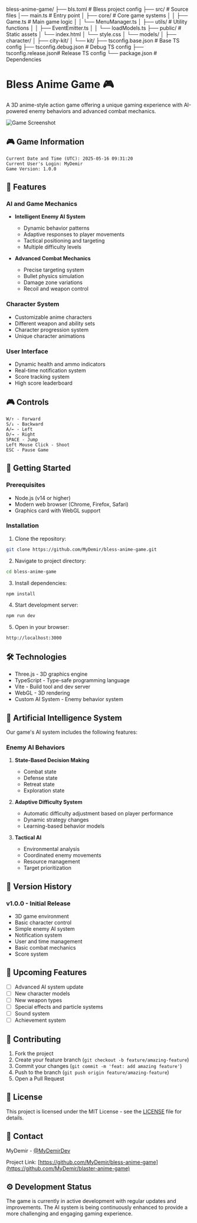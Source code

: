 bless-anime-game/
├── bls.toml              # Bless project config
├── src/                  # Source files
│── main.ts               # Entry point
│   ├── core/            # Core game systems
│   │   ├── Game.ts      # Main game logic
│   │   └── MenuManager.ts
│   ├── utils/           # Utility functions
│   │   ├── EventEmitter.ts
│   │   └── loadModels.ts
├── public/              # Static assets
│   └── index.html
│   └── style.css
│   └── models/
│      ├── character/
│      ├── city-kit/
│      └── kit/
├── tsconfig.base.json   # Base TS config
├── tsconfig.debug.json  # Debug TS config
├── tsconfig.release.json# Release TS config
└── package.json         # Dependencies


# Bless Anime Game 🎮

A 3D anime-style action game offering a unique gaming experience with AI-powered enemy behaviors and advanced combat mechanics.

![Game Screenshot](./assets/screenshots/game-preview.png)

## 🎮 Game Information
```
Current Date and Time (UTC): 2025-05-16 09:31:20
Current User's Login: MyDemir
Game Version: 1.0.0
```

## 🌟 Features

### AI and Game Mechanics

- **Intelligent Enemy AI System**
  - Dynamic behavior patterns
  - Adaptive responses to player movements
  - Tactical positioning and targeting
  - Multiple difficulty levels

- **Advanced Combat Mechanics**
  - Precise targeting system
  - Bullet physics simulation
  - Damage zone variations
  - Recoil and weapon control

### Character System

- Customizable anime characters
- Different weapon and ability sets
- Character progression system
- Unique character animations

### User Interface

- Dynamic health and ammo indicators
- Real-time notification system
- Score tracking system
- High score leaderboard

## 🎮 Controls

```
W/↑ - Forward
S/↓ - Backward
A/← - Left
D/→ - Right
SPACE - Jump
Left Mouse Click - Shoot
ESC - Pause Game
```

## 🚀 Getting Started

### Prerequisites

- Node.js (v14 or higher)
- Modern web browser (Chrome, Firefox, Safari)
- Graphics card with WebGL support

### Installation

1. Clone the repository:
```bash
git clone https://github.com/MyDemir/bless-anime-game.git
```

2. Navigate to project directory:
```bash
cd bless-anime-game
```

3. Install dependencies:
```bash
npm install
```

4. Start development server:
```bash
npm run dev
```

5. Open in your browser:
```
http://localhost:3000
```

## 🛠 Technologies

- Three.js - 3D graphics engine
- TypeScript - Type-safe programming language
- Vite - Build tool and dev server
- WebGL - 3D rendering
- Custom AI System - Enemy behavior system

## 🤖 Artificial Intelligence System

Our game's AI system includes the following features:

### Enemy AI Behaviors

1. **State-Based Decision Making**
   - Combat state
   - Defense state
   - Retreat state
   - Exploration state

2. **Adaptive Difficulty System**
   - Automatic difficulty adjustment based on player performance
   - Dynamic strategy changes
   - Learning-based behavior models

3. **Tactical AI**
   - Environmental analysis
   - Coordinated enemy movements
   - Resource management
   - Target prioritization

## 📝 Version History

### v1.0.0 - Initial Release

- 3D game environment
- Basic character control
- Simple enemy AI system
- Notification system
- User and time management
- Basic combat mechanics
- Score system

## 🎯 Upcoming Features

- [ ] Advanced AI system update
- [ ] New character models
- [ ] New weapon types
- [ ] Special effects and particle systems
- [ ] Sound system
- [ ] Achievement system

## 👥 Contributing

1. Fork the project
2. Create your feature branch (`git checkout -b feature/amazing-feature`)
3. Commit your changes (`git commit -m 'feat: add amazing feature'`)
4. Push to the branch (`git push origin feature/amazing-feature`)
5. Open a Pull Request

## 📜 License

This project is licensed under the MIT License - see the [LICENSE](LICENSE) file for details.

## 🤝 Contact

MyDemir - [@MyDemirDev](https://twitter.com/MyDemirDev)

Project Link: [https://github.com/MyDemir/bless-anime-game](https://github.com/MyDemir/blaster-anime-game)

## ⚙️ Development Status

The game is currently in active development with regular updates and improvements. The AI system is being continuously enhanced to provide a more challenging and engaging gaming experience.
